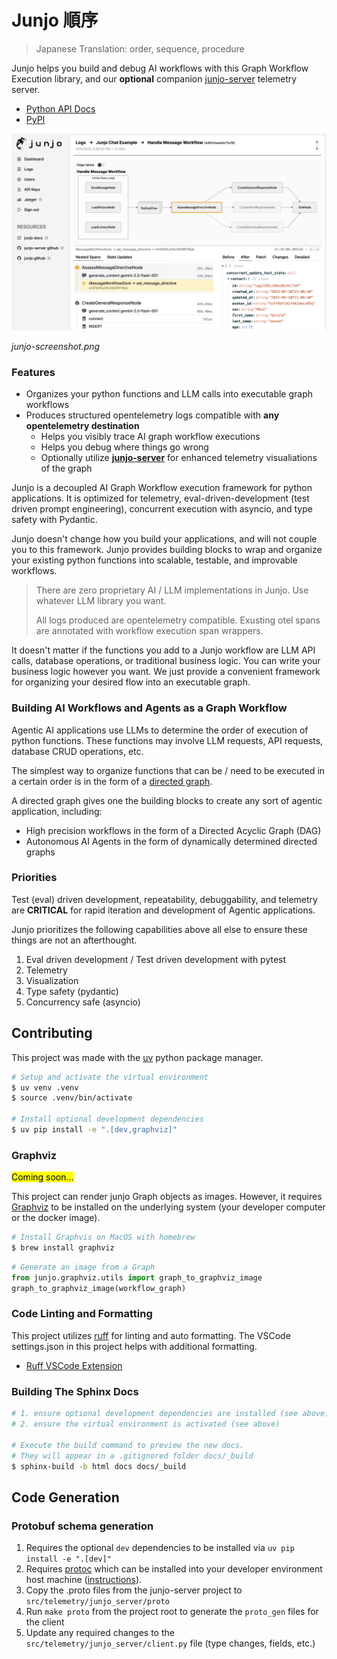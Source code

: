 # Junjo 順序

> Japanese Translation: order, sequence, procedure

Junjo helps you build and debug AI workflows with this Graph Workflow Execution library, and our **optional** companion [junjo-server](https://github.com/mdrideout/junjo-server) telemetry server.

- [Python API Docs](https://python-api.junjo.ai/)
- [PyPI](https://pypi.org/project/junjo/)


<img src="https://raw.githubusercontent.com/mdrideout/junjo/main/junjo-screenshot.png" width="600" />

_junjo-screenshot.png_

### Features

- Organizes your python functions and LLM calls into executable graph workflows
- Produces structured opentelemetry logs compatible with **any opentelemetry destination**
  - Helps you visibly trace AI graph workflow executions
  - Helps you debug where things go wrong
  - Optionally utilize **[junjo-server](https://github.com/mdrideout/junjo-server)** for enhanced telemetry visualiations of the graph

Junjo is a decoupled AI Graph Workflow execution framework for python applications. It is optimized for telemetry, eval-driven-development (test driven prompt engineering), concurrent execution with asyncio, and type safety with Pydantic.

Junjo doesn't change how you build your applications, and will not couple you to this framework. Junjo provides building blocks to wrap and organize your existing python functions into scalable, testable, and improvable workflows.

> 
> There are zero proprietary AI / LLM implementations in Junjo. Use whatever LLM library you want.
> 
> All logs produced are opentelemetry compatible. Exusting otel spans are annotated with workflow execution span wrappers.
> 

It doesn't matter if the functions you add to a Junjo workflow are LLM API calls, database operations, or traditional business logic. You can write your business logic however you want. We just provide a convenient framework for organizing your desired flow into an executable graph.

### Building AI Workflows and Agents as a Graph Workflow

Agentic AI applications use LLMs to determine the order of execution of python functions. These functions may involve LLM requests, API requests, database CRUD operations, etc.

The simplest way to organize functions that can be / need to be executed in a certain order is in the form of a [directed graph](https://en.wikipedia.org/wiki/Directed_graph).

A directed graph gives one the building blocks to create any sort of agentic application, including:

- High precision workflows in the form of a Directed Acyclic Graph (DAG)
- Autonomous AI Agents in the form of dynamically determined directed graphs

### Priorities

Test (eval) driven development, repeatability, debuggability, and telemetry are **CRITICAL** for rapid iteration and development of Agentic applications.

Junjo prioritizes the following capabilities above all else to ensure these things are not an afterthought. 

1. Eval driven development / Test driven development with pytest
1. Telemetry
1. Visualization
1. Type safety (pydantic)
1. Concurrency safe (asyncio)


## Contributing

This project was made with the [uv](https://github.com/astral-sh/uv) python package manager.

```bash
# Setup and activate the virtual environment
$ uv venv .venv
$ source .venv/bin/activate

# Install optional development dependencies
$ uv pip install -e ".[dev,graphviz]"
```

### Graphviz

<mark>Coming soon...</mark>

This project can render junjo Graph objects as images. However, it requires [Graphviz](https://graphviz.org/) to be installed on the underlying system (your developer computer or the docker image).

```bash
# Install Graphvis on MacOS with homebrew
$ brew install graphviz
```

```python
# Generate an image from a Graph
from junjo.graphviz.utils import graph_to_graphviz_image
graph_to_graphviz_image(workflow_graph)
```

### Code Linting and Formatting

This project utilizes [ruff](https://astral.sh/ruff) for linting and auto formatting. The VSCode settings.json in this project helps with additional formatting.

- [Ruff VSCode Extension](https://marketplace.visualstudio.com/items?itemName=charliermarsh.ruff)

### Building The Sphinx Docs

```bash
# 1. ensure optional development dependencies are installed (see above)
# 2. ensure the virtual environment is activated (see above)

# Execute the build command to preview the new docs.
# They will appear in a .gitignored folder docs/_build
$ sphinx-build -b html docs docs/_build
```

## Code Generation

### Protobuf schema generation

1. Requires the optional `dev` dependencies to be installed via `uv pip install -e ".[dev]"`
2. Requires [protoc](https://grpc.io/docs/protoc-installation/) which can be installed into your developer environment host machine ([instructions](https://grpc.io/docs/protoc-installation/)).
3. Copy the .proto files from the junjo-server project to `src/telemetry/junjo_server/proto`
4. Run `make proto` from the project root to generate the `proto_gen` files for the client
5. Update any required changes to the `src/telemetry/junjo_server/client.py` file (type changes, fields, etc.)